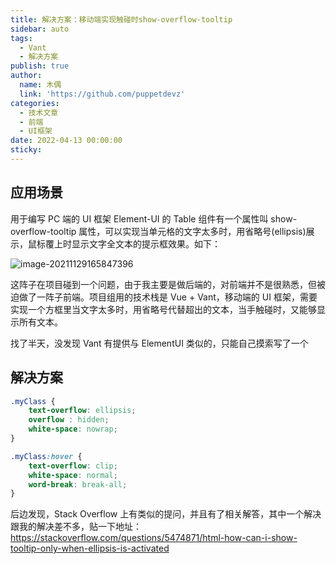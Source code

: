 ```yaml
---
title: 解决方案：移动端实现触碰时show-overflow-tooltip
sidebar: auto
tags:
  - Vant
  - 解决方案
publish: true
author:
  name: 木偶
  link: 'https://github.com/puppetdevz'
categories:
  - 技术文章
  - 前端
  - UI框架
date: 2022-04-13 00:00:00
sticky:
---
```



<!-- more -->

## 应用场景

用于编写 PC 端的 UI 框架 Element-UI 的 Table 组件有一个属性叫 show-overflow-tooltip 属性，可以实现当单元格的文字太多时，用省略号(ellipsis)展示，鼠标覆上时显示文字全文本的提示框效果。如下：

![image-20211129165847396](https://oss.puppetdevz.top/image/note/a3ad5f8cec0fbac62c27424dbae96a64.png)

这阵子在项目碰到一个问题，由于我主要是做后端的，对前端并不是很熟悉，但被迫做了一阵子前端。项目组用的技术栈是 Vue + Vant，移动端的 UI 框架，需要实现一个方框里当文字太多时，用省略号代替超出的文本，当手触碰时，又能够显示所有文本。

找了半天，没发现 Vant 有提供与 ElementUI 类似的，只能自己摸索写了一个

## 解决方案

~~~css
.myClass {
    text-overflow: ellipsis;
    overflow : hidden;
    white-space: nowrap;
}

.myClass:hover {
    text-overflow: clip;
    white-space: normal;
    word-break: break-all;
}
~~~

后边发现，Stack Overflow 上有类似的提问，并且有了相关解答，其中一个解决跟我的解决差不多，贴一下地址：<https://stackoverflow.com/questions/5474871/html-how-can-i-show-tooltip-only-when-ellipsis-is-activated>
